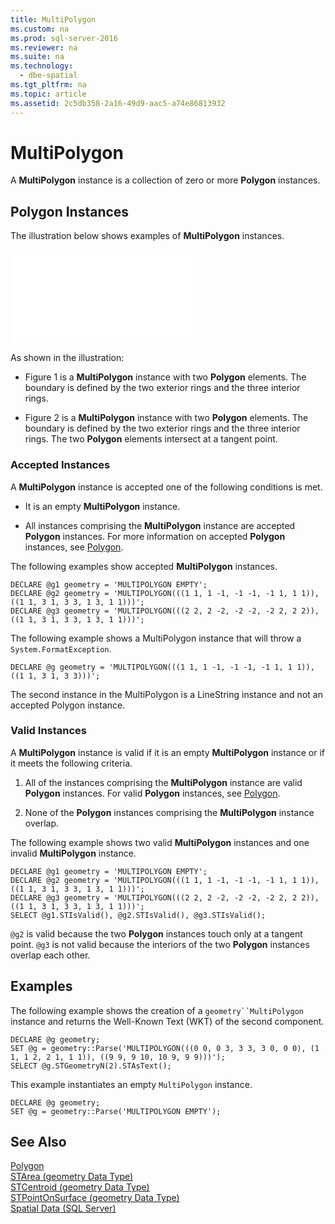 ```yaml
---
title: MultiPolygon
ms.custom: na
ms.prod: sql-server-2016
ms.reviewer: na
ms.suite: na
ms.technology: 
  - dbe-spatial
ms.tgt_pltfrm: na
ms.topic: article
ms.assetid: 2c5db358-2a16-49d9-aac5-a74e86813932
---
```

# MultiPolygon
  A **MultiPolygon** instance is a collection of zero or more **Polygon** instances.  
  
## Polygon Instances  
 The illustration below shows examples of **MultiPolygon** instances.  
  
 ![](../../Topics/TopicNameNotContainA/MultiPolygon.md "MultiPolygon")  
  
 As shown in the illustration:  
  
-   Figure 1 is a **MultiPolygon** instance with two **Polygon** elements. The boundary is defined by the two exterior rings and the three interior rings.  
  
-   Figure 2 is a **MultiPolygon** instance with two **Polygon** elements. The boundary is defined by the two exterior rings and the three interior rings. The two **Polygon** elements intersect at a tangent point.  
  
### Accepted Instances  
 A **MultiPolygon** instance is accepted one of the following conditions is met.  
  
-   It is an empty **MultiPolygon** instance.  
  
-   All instances comprising the **MultiPolygon** instance are accepted **Polygon** instances. For more information on accepted **Polygon** instances, see [Polygon](../../Topics/TopicNameNotContainA/Polygon.md).  
  
 The following examples show accepted **MultiPolygon** instances.  
  
```  
DECLARE @g1 geometry = 'MULTIPOLYGON EMPTY';  
DECLARE @g2 geometry = 'MULTIPOLYGON(((1 1, 1 -1, -1 -1, -1 1, 1 1)),((1 1, 3 1, 3 3, 1 3, 1 1)))';  
DECLARE @g3 geometry = 'MULTIPOLYGON(((2 2, 2 -2, -2 -2, -2 2, 2 2)),((1 1, 3 1, 3 3, 1 3, 1 1)))';  
```  
  
 The following example shows a MultiPolygon instance that will throw a `System.FormatException`.  
  
```  
DECLARE @g geometry = 'MULTIPOLYGON(((1 1, 1 -1, -1 -1, -1 1, 1 1)),((1 1, 3 1, 3 3)))';  
```  
  
 The second instance in the MultiPolygon is a LineString instance and not an accepted Polygon instance.  
  
### Valid Instances  
 A **MultiPolygon** instance is valid if it is an empty **MultiPolygon** instance or if it meets the following criteria.  
  
1.  All of the instances comprising the **MultiPolygon** instance are valid **Polygon** instances. For valid **Polygon** instances, see [Polygon](../../Topics/TopicNameNotContainA/Polygon.md).  
  
2.  None of the **Polygon** instances comprising the **MultiPolygon** instance overlap.  
  
 The following example shows two valid **MultiPolygon** instances and one invalid **MultiPolygon** instance.  
  
```  
DECLARE @g1 geometry = 'MULTIPOLYGON EMPTY';  
DECLARE @g2 geometry = 'MULTIPOLYGON(((1 1, 1 -1, -1 -1, -1 1, 1 1)),((1 1, 3 1, 3 3, 1 3, 1 1)))';  
DECLARE @g3 geometry = 'MULTIPOLYGON(((2 2, 2 -2, -2 -2, -2 2, 2 2)),((1 1, 3 1, 3 3, 1 3, 1 1)))';  
SELECT @g1.STIsValid(), @g2.STIsValid(), @g3.STIsValid();  
```  
  
 `@g2` is valid because the two **Polygon** instances touch only at a tangent point. `@g3` is not valid because the interiors of the two **Polygon** instances overlap each other.  
  
## Examples  
 The following example shows the creation of a `geometry``MultiPolygon` instance and returns the Well\-Known Text \(WKT\) of the second component.  
  
```  
DECLARE @g geometry;  
SET @g = geometry::Parse('MULTIPOLYGON(((0 0, 0 3, 3 3, 3 0, 0 0), (1 1, 1 2, 2 1, 1 1)), ((9 9, 9 10, 10 9, 9 9)))');  
SELECT @g.STGeometryN(2).STAsText();  
```  
  
 This example instantiates an empty `MultiPolygon` instance.  
  
```  
DECLARE @g geometry;  
SET @g = geometry::Parse('MULTIPOLYGON EMPTY');  
```  
  
## See Also  
 [Polygon](../../Topics/TopicNameNotContainA/Polygon.md)   
 [STArea &#40;geometry Data Type&#41;](../Topic/STArea%20\(geometry%20Data%20Type\).md)   
 [STCentroid &#40;geometry Data Type&#41;](../Topic/STCentroid%20\(geometry%20Data%20Type\).md)   
 [STPointOnSurface &#40;geometry Data Type&#41;](../Topic/STPointOnSurface%20\(geometry%20Data%20Type\).md)   
 [Spatial Data &#40;SQL Server&#41;](../../Topics/TopicNameNotContainA/Spatial-Data--SQL-Server-.md)  
  
  